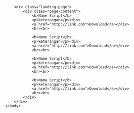 <!DOCTYPE html>
<html lang="en" dir="ltr">
	<head>
		<meta charset="utf-8">
		<title>NZZX Mods</title>
		<link rel="stylesheet" type="text/css" href="style.css">
		<meta name="viewport" content="width=device-width, initial-scale=1">
	</head>
	<body>
		
		<div class="landing-page">
			<div class="page-content">
				<b>Name Script</b>
				<p>keterangan</p><div>
				<a href="http://link.com">Download</a></div>
				<br><br>

				<b>Name Script</b>
				<p>keterangan</p><div>
				<a href="http://link.com">Download</a></div>
				<br><br>

				<b>Name Script</b>
				<p>keterangan</p><div>
				<a href="http://link.com">Download</a></div>
				<br><br>

				<b>Name Script</b>
				<p>keterangan</p><div>
				<a href="http://link.com">Download</a></div>
				<br><br>
			</div>
		</div>
	</body>
</html>

<style>
*{
	margin: 0;
	padding: 0;
	font-family: "montserrat",sans-serif;
}
.landing-page{
	width: 100%;
	height: 100vh;
	background: #000;
	position: relative;
	overflow: hidden;
}
.landing-page:after{
	content: "";
	position: absolute;
	left: 0;
	top: 0;
	width: 100%;
	height: 100%;
	background: url(back.jpg) no-repeat;
	background-size: cover;
	opacity: .3;
}
.page-content{
	position: absolute;
	top: 50%;
	left: 50%;
	transform: translate(-50%,-50%);
	z-index: 1;
	width: 100%;
	max-width: 800px;
	text-align: center;
	padding: 0 40px;
	box-sizing: border-box; 
}
.page-content b{
	color: #ff0000;
	text-transform: uppercase;
	font-size: 20px;
	font-weight: 900;
	margin-bottom: 20px;
}
.page-content p{
	color: #fff;
	margin-bottom: 20px;
}
.page-content a{
	display: inline-block;
	text-decoration: none;
	color: #fff;
	border-radius: 30px;
	background: #ff0000;
	text-transform: uppercase;
	padding: 10px 20px;
	transition: 0.4s linear;
}
.page-content a:hover{
	color: #fff;
	background: #009933;
}
.text{
	padding: 10px;
	text-align: justify;
}
.text div{
	margin-bottom: 6px;
}
</style>
